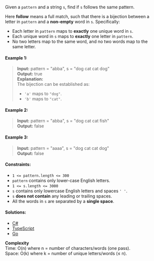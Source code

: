 Given a `pattern` and a string `s`, find if `s` follows the same pattern.

Here **follow** means a full match, such that there is a bijection between a letter in `pattern` and a **non-empty** word in `s`. Specifically:

- Each letter in `pattern` maps to **exactly** one unique word in `s`.
- Each unique word in `s` maps to **exactly** one letter in `pattern`.
- No two letters map to the same word, and no two words map to the same letter.

#### Example 1:

> **Input:** pattern = "abba", s = "dog cat cat dog"  
> **Output:** true  
> **Explanation:**  
> The bijection can be established as:
> - `'a'` maps to `"dog"`.
> - `'b'` maps to `"cat"`.

#### Example 2:

> **Input:** pattern = "abba", s = "dog cat cat fish"  
> **Output:** false

#### Example 3:

> **Input:** pattern = "aaaa", s = "dog cat cat dog"  
> **Output:** false

#### Constraints:

- `1 <= pattern.length <= 300`
- `pattern` contains only lower-case English letters.
- `1 <= s.length <= 3000`
- `s` contains only lowercase English letters and spaces `' '`.
- `s` **does not contain** any leading or trailing spaces.
- All the words in `s` are separated by a **single space**.

#### Solutions:

- [C#](/hashmap/word-pattern/word-pattern.cs)
- [TypeScript](/hashmap/word-pattern/word-pattern.ts)
- [Go](/hashmap/word-pattern/word-pattern.go)

**Complexity**  
Time: O(n) where n = number of characters/words (one pass).  
Space: O(k) where k = number of unique letters/words (≤ n).